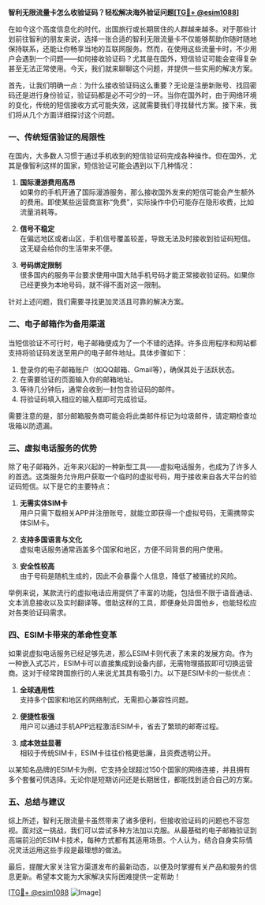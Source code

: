 **智利无限流量卡怎么收验证码？轻松解决海外验证问题[[TG💪+ @esim1088](https://t.me/s/esim1088)]**

在如今这个高度信息化的时代，出国旅行或长期居住的人群越来越多。对于那些计划前往智利的朋友来说，选择一张合适的智利无限流量卡不仅能够帮助你随时随地保持联系，还能让你畅享当地的互联网服务。然而，在使用这些流量卡时，不少用户会遇到一个问题——如何接收验证码？尤其是在国外，短信验证可能会变得复杂甚至无法正常使用。今天，我们就来聊聊这个问题，并提供一些实用的解决方案。

首先，让我们明确一点：为什么接收验证码这么重要？无论是注册新账号、找回密码还是进行身份验证，验证码都是必不可少的一环。当你在国外时，由于网络环境的变化，传统的短信接收方式可能失效，这就需要我们寻找替代方案。接下来，我们将从几个方面详细探讨这个问题。

### 一、传统短信验证的局限性

在国内，大多数人习惯于通过手机收到的短信验证码完成各种操作。但在国外，尤其是像智利这样的国家，短信验证可能会遇到以下几种情况：

1. **国际漫游费用高昂**  
   如果你的手机开通了国际漫游服务，那么接收国外发来的短信可能会产生额外的费用。即使某些运营商宣称“免费”，实际操作中仍可能存在隐形收费，比如流量消耗等。

2. **信号不稳定**  
   在偏远地区或者山区，手机信号覆盖较差，导致无法及时接收到验证码短信。这无疑会给你的生活带来不便。

3. **号码绑定限制**  
   很多国内的服务平台要求使用中国大陆手机号码才能正常接收验证码。如果你已经更换为本地号码，就不得不面对这一限制。

针对上述问题，我们需要寻找更加灵活且可靠的解决方案。

### 二、电子邮箱作为备用渠道

当短信验证不可行时，电子邮箱便成为了一个不错的选择。许多应用程序和网站都支持将验证码发送至用户的电子邮件地址。具体步骤如下：

1. 登录你的电子邮箱账户（如QQ邮箱、Gmail等），确保其处于活跃状态。
2. 在需要验证的页面输入你的邮箱地址。
3. 等待几分钟后，通常会收到一封包含验证码的邮件。
4. 将验证码填入相应的输入框即可完成验证。

需要注意的是，部分邮箱服务商可能会将此类邮件标记为垃圾邮件，请定期检查垃圾箱以防遗漏。

### 三、虚拟电话服务的优势

除了电子邮箱外，近年来兴起的一种新型工具——虚拟电话服务，也成为了许多人的首选。这类服务允许用户获取一个临时的虚拟号码，用于接收来自各大平台的验证码短信。以下是它的主要特点：

1. **无需实体SIM卡**  
   用户只需下载相关APP并注册账号，就能立即获得一个虚拟号码，无需携带实体SIM卡。

2. **支持多国语言与文化**  
   虚拟电话服务通常涵盖多个国家和地区，方便不同背景的用户使用。

3. **安全性较高**  
   由于号码是随机生成的，因此不会暴露个人信息，降低了被骚扰的风险。

举例来说，某款流行的虚拟电话应用提供了丰富的功能，包括但不限于语音通话、文本消息接收以及实时翻译等。借助这样的工具，即便身处异国他乡，也能轻松应对各类验证码需求。

### 四、ESIM卡带来的革命性变革

如果说虚拟电话服务已经足够先进，那么ESIM卡则代表了未来的发展方向。作为一种嵌入式芯片，ESIM卡可以直接集成到设备内部，无需物理插拔即可切换运营商。这对于经常跨国旅行的人来说尤其具有吸引力。以下是ESIM卡的一些优点：

1. **全球通用性**  
   支持多个国家和地区的网络制式，无需担心兼容性问题。

2. **便捷性极强**  
   用户可以通过手机APP远程激活ESIM卡，省去了繁琐的邮寄过程。

3. **成本效益显著**  
   相较于传统SIM卡，ESIM卡往往价格更低廉，且资费透明公开。

以某知名品牌的ESIM卡为例，它支持全球超过150个国家的网络连接，并且拥有多个套餐可供选择。无论你是短期访问还是长期居住，都能找到适合自己的方案。

### 五、总结与建议

综上所述，智利无限流量卡虽然带来了诸多便利，但接收验证码的问题也不容忽视。面对这一挑战，我们可以尝试多种方法加以克服。从最基础的电子邮箱验证到高端前沿的ESIM卡技术，每种方式都有其适用场景。个人认为，结合自身实际情况灵活运用这些手段是最理想的做法。

最后，提醒大家关注官方渠道发布的最新动态，以便及时掌握有关产品和服务的信息更新。希望本文能为大家解决实际困难提供一定帮助！

[[TG💪+ @esim1088](https://t.me/s/esim1088) ![Image](https://i.postimg.cc/4NQfJmqS/Snipaste-2025-05-13-00-14-12.png)]